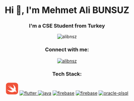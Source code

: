 <h1 align="center">Hi 👋, I'm Mehmet Ali BUNSUZ</h1>
<h3 align="center">I'm a CSE Student from Turkey</h3>

<p align="center"> 
  <img src="https://komarev.com/ghpvc/?username=alibnsz&label=Profile%20views&color=0e75b6&style=flat" alt="alibnsz" /> 
</p>

<h3 align="center">Connect with me:</h3>
<p align="center">
  <a href="https://linkedin.com/in/alibnsz" target="blank">
    <img align="center" src="https://raw.githubusercontent.com/rahuldkjain/github-profile-readme-generator/master/src/images/icons/Social/linked-in-alt.svg" alt="alibnsz" height="30" width="40" />
  </a>
</p>


<h3 align="center">Tech Stack:</h3>
<p align="center">
  <a href="https://developer.apple.com/swift/" target="_blank" rel="noopener noreferrer"><img src="https://raw.githubusercontent.com/devicons/devicon/master/icons/swift/swift-original.svg" alt="swift" width="40" height="40" /></a>
  <a href="https://flutter.dev" target="_blank" rel="noreferrer"> 
    <img src="https://www.vectorlogo.zone/logos/flutterio/flutterio-icon.svg" alt="flutter" width="40" height="40"/> 
  </a> 
  <a href="https://www.java.com/en/" target="_blank" rel="noopener noreferrer"><img src="https://cdn.worldvectorlogo.com/logos/java-14.svg" alt="java" width="40" height="40" /></a>
  <a href="https://aws.amazon.com/en/" target="_blank" rel="noopener noreferrer"><img src="https://fiverr-res.cloudinary.com/images/t_main1,q_auto,f_auto,q_auto,f_auto/gigs/352052717/original/be95f71e9655e353cbc0a247d8e52ac265e6ed14/setup-and-fix-issues-on-amazon-web-services-aws.jpg" alt="firebase" width="40" height="40" /></a>
  <a href="https://firebase.google.com" target="_blank" rel="noopener noreferrer"><img src="https://github.com/rmgoktas/rmgoktas/assets/77693201/152bfe66-16f9-4005-b664-0894d0a347d6" alt="firebase" width="40" height="40" /></a>
  <a href="https://www.oracle.com/database/technologies/appdev/plsql.html/" target="_blank" rel="noopener noreferrer"><img src="https://www.svgrepo.com/show/373980/plsql.svg" alt="oracle-plsql" width="40" height="40" /></a>
</p>
